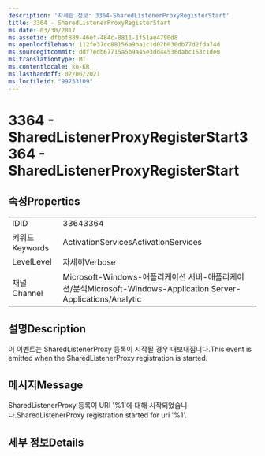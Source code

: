 ```yaml
---
description: '자세한 정보: 3364-SharedListenerProxyRegisterStart'
title: 3364 - SharedListenerProxyRegisterStart
ms.date: 03/30/2017
ms.assetid: dfbbf889-46ef-484c-8811-1f51ae4790d8
ms.openlocfilehash: 112fe37cc88156a9ba1c1d02b030db77d2fda74d
ms.sourcegitcommit: ddf7edb67715a5b9a45e3dd44536dabc153c1de0
ms.translationtype: MT
ms.contentlocale: ko-KR
ms.lasthandoff: 02/06/2021
ms.locfileid: "99753109"
---
```

# <a name="3364---sharedlistenerproxyregisterstart"></a><span data-ttu-id="4ec92-103">3364 - SharedListenerProxyRegisterStart</span><span class="sxs-lookup"><span data-stu-id="4ec92-103">3364 - SharedListenerProxyRegisterStart</span></span>

## <a name="properties"></a><span data-ttu-id="4ec92-104">속성</span><span class="sxs-lookup"><span data-stu-id="4ec92-104">Properties</span></span>  
  
|||  
|-|-|  
|<span data-ttu-id="4ec92-105">ID</span><span class="sxs-lookup"><span data-stu-id="4ec92-105">ID</span></span>|<span data-ttu-id="4ec92-106">3364</span><span class="sxs-lookup"><span data-stu-id="4ec92-106">3364</span></span>|  
|<span data-ttu-id="4ec92-107">키워드</span><span class="sxs-lookup"><span data-stu-id="4ec92-107">Keywords</span></span>|<span data-ttu-id="4ec92-108">ActivationServices</span><span class="sxs-lookup"><span data-stu-id="4ec92-108">ActivationServices</span></span>|  
|<span data-ttu-id="4ec92-109">Level</span><span class="sxs-lookup"><span data-stu-id="4ec92-109">Level</span></span>|<span data-ttu-id="4ec92-110">자세히</span><span class="sxs-lookup"><span data-stu-id="4ec92-110">Verbose</span></span>|  
|<span data-ttu-id="4ec92-111">채널</span><span class="sxs-lookup"><span data-stu-id="4ec92-111">Channel</span></span>|<span data-ttu-id="4ec92-112">Microsoft-Windows-애플리케이션 서버-애플리케이션/분석</span><span class="sxs-lookup"><span data-stu-id="4ec92-112">Microsoft-Windows-Application Server-Applications/Analytic</span></span>|  
  
## <a name="description"></a><span data-ttu-id="4ec92-113">설명</span><span class="sxs-lookup"><span data-stu-id="4ec92-113">Description</span></span>  

 <span data-ttu-id="4ec92-114">이 이벤트는 SharedListenerProxy 등록이 시작될 경우 내보내집니다.</span><span class="sxs-lookup"><span data-stu-id="4ec92-114">This event is emitted when the SharedListenerProxy registration is started.</span></span>  
  
## <a name="message"></a><span data-ttu-id="4ec92-115">메시지</span><span class="sxs-lookup"><span data-stu-id="4ec92-115">Message</span></span>  

 <span data-ttu-id="4ec92-116">SharedListenerProxy 등록이 URI '%1'에 대해 시작되었습니다.</span><span class="sxs-lookup"><span data-stu-id="4ec92-116">SharedListenerProxy registration started for uri '%1'.</span></span>  
  
## <a name="details"></a><span data-ttu-id="4ec92-117">세부 정보</span><span class="sxs-lookup"><span data-stu-id="4ec92-117">Details</span></span>
